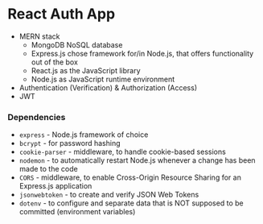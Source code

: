 # React Auth App
- MERN stack
  - MongoDB NoSQL database
  - Express.js chose framework for/in Node.js, that offers functionality out of the box
  - React.js as the JavaScript library
  - Node.js as JavaScript runtime environment
- Authentication (Verification) & Authorization (Access)
- JWT

### Dependencies
- `express` - Node.js framework of choice
- `bcrypt` - for password hashing
- `cookie-parser` - middleware, to handle cookie-based sessions
- `nodemon` - to automatically restart Node.js whenever a change has been made to the code
- `CORS` - middleware, to enable Cross-Origin Resource Sharing for an Express.js application
- `jsonwebtoken` - to create and verify JSON Web Tokens
- `dotenv` - to configure and separate data that is NOT supposed to be committed (environment variables)
